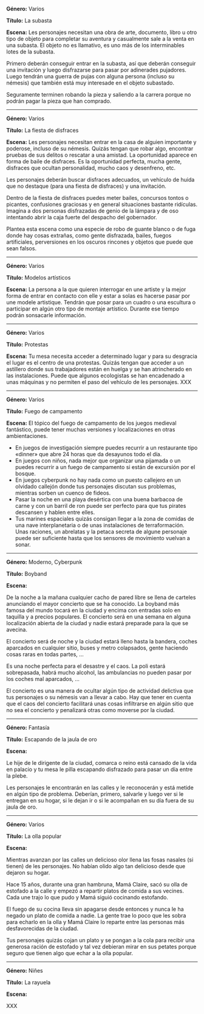 **Género:** Varios

**Título:** La subasta

**Escena:**
Les personajes necesitan una obra de arte, documento, libro u otro tipo de objeto para completar su aventura y casualmente sale a la venta en una subasta. El objeto no es llamativo, es uno más de los interminables lotes de la subasta.

Primero deberán conseguir entrar en la subasta, así que deberán conseguir una invitación y luego disfrazarse para pasar por adinerades pujadores. Luego tendrán una guerra de pujas con alguna persona (incluso su némesis) que también está muy interesade en el objeto subastado.

Seguramente terminen robando la pieza y saliendo a la carrera porque no podrán pagar la pieza que han comprado.

***

**Género:** Varios

**Título:** La fiesta de disfraces

**Escena:**
Les personajes necesitan entrar en la casa de alguien importante y poderose, incluso de su némesis. Quizás tengan que robar algo, encontrar pruebas de sus delitos o rescatar a una amistad. La oportunidad aparece en forma de baile de disfraces. Es la oportunidad perfecta, mucha gente, disfraces que ocultan personalidad, mucho caos y desenfreno, etc.

Les personajes deberán buscar disfraces adecuados, un vehículo de huida que no destaque (para una fiesta de disfraces) y una invitación. 

Dentro de la fiesta de disfraces puedes meter bailes, concursos tontos o picantes, confusiones graciosas y en general situaciones bastante ridículas. Imagina a dos personas disfrazadas de genio de la lámpara y de oso intentando abrir la caja fuerte del despacho del gobernador.

Plantea esta escena como una especie de robo de guante blanco o de fuga donde hay cosas extrañas, como gente disfrazada, bailes, fuegos artificiales, perversiones en los oscuros rincones y objetos que puede que sean falsos.

***

**Género:** Varios

**Título:** Modelos artísticos

**Escena:**
La persona a la que quieren interrogar en une artiste y la mejor forma de entrar en contacto con elle y estar a solas es hacerse pasar por une modele artistique. Tendrán que posar para un cuadro o una escultura o participar en algún otro tipo de montaje artístico. Durante ese tiempo podrán sonsacarle información.

***

**Género:** Varios

**Título:** Protestas

**Escena:** Tu mesa necesita acceder a determinado lugar y para su desgracia el lugar es el centro de una protestas. Quizás tengan que acceder a un astillero donde sus trabajadores están en huelga y se han atrincherado en las instalaciones. Puede que algunos ecologistas se han encadenado a unas máquinas y no permiten el paso del vehículo de les personajes.
XXX

***

**Género:** Varios

**Título:** Fuego de campamento

**Escena:**
El tópico del fuego de campamento de los juegos medieval fantástico, puede tener muchas versiones y localizaciones en otras ambientaciones.

* En juegos de investigación siempre puedes recurrir a un restaurante tipo «dinner» que abre 24 horas que da desayunos todo el día.
* En juegos con niños, nada mejor que organizar una pijamada o un puedes recurrir a un fuego de campamento si están de excursión por el bosque.
* En juegos cyberpunk no hay nada como un puesto callejero en un olvidado callejón donde tus personajes discutan sus problemas, mientras sorben un cuenco de fideos.
* Pasar la noche en una playa desértica con una buena barbacoa de carne y con un barril de ron puede ser perfecto para que tus pirates descansen y hablen entre elles.
* Tus marines espaciales quizás consigan llegar a la zona de comidas de una nave interplanetaria o de unas instalaciones de terraformación. Unas raciones, un abrelatas y la petaca secreta de algune personaje puede ser suficiente hasta que los sensores de movimiento vuelvan a sonar.

***

**Género:** Moderno, Cyberpunk

**Título:** Boyband

**Escena:**

De la noche a la mañana cualquier cacho de pared libre se llena de carteles anunciando el mayor concierto que se ha conocido. La boyband más famosa del mundo tocará en la ciudad y encima con entradas solo en taquilla y a precios populares. El concierto será en una semana en alguna localización abierta de la ciudad y nadie estará preparade para la que se avecina.

El concierto será de noche y la ciudad estará lleno hasta la bandera, coches aparcados en cualquier sitio, buses y metro colapsados, gente haciendo cosas raras en todas partes, … 

Es una noche perfecta para el desastre y el caos. La poli estará sobrepasada, habrá mucho alcohol, las ambulancias no pueden pasar por los coches mal aparcados, …

El concierto es una manera de ocultar algún tipo de actividad delictiva que tus personajes o su némesis van a llevar a cabo. Hay que tener en cuenta que el caos del concierto facilitará unas cosas infiltrarse en algún sitio que no sea el concierto y penalizará otras como moverse por la ciudad.

***

**Género:** Fantasía

**Título:** Escapando de la jaula de oro

**Escena:**

Le hije de le dirigente de la ciudad, comarca o reino está cansado de la vida en palacio y tu mesa le pilla escapando disfrazado para pasar un día entre la plebe.

Les personajes le encontrarán en las calles y le reconocerán y está metide en algún tipo de problema. Deberían, primero, salvarle y luego ver si le entregan en su hogar, si le dejan ir o si le acompañan en su día fuera de su jaula de oro.

***

**Género:** Varios

**Título:** La olla popular

**Escena:**

Mientras avanzan por las calles un delicioso olor llena las fosas nasales (si tienen) de les personajes. No habían olido algo tan delicioso desde que dejaron su hogar.

Hace 15 años, durante una gran hambruna, Mamá Claire, sacó su olla de estofado a la calle y empezó a repartir platos de comida a sus vecines. Cada une trajo lo que pudo y Mamá siguió cocinando estofando.

El fuego de su cocina lleva sin apagarse desde entonces y nunca le ha negado un plato de comida a nadie. La gente trae lo poco que les sobra para echarlo en la olla y Mamá Claire lo reparte entre las personas más desfavorecidas de la ciudad.

Tus personajes quizás cojan un plato y se pongan a la cola para recibir una generosa ración de estofado y tal vez debieran mirar en sus petates porque seguro que tienen algo que echar a la olla popular.

***

**Género:** Niñes

**Título:** La rayuela

**Escena:**

XXX